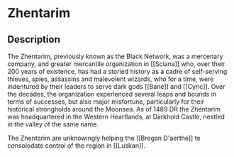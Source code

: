 # Zhentarim
## Description
The Zhentarim, previously known as the Black Network, was a mercenary company, and greater mercantile organization in [[Sciana]] who, over their 200 years of existence, has had a storied history as a cadre of self-serving thieves, spies, assassins and malevolent wizards, who for a time, were indentured by their leaders to serve dark gods [[Bane]] and [[Cyric]]. Over the decades, the organization experienced several leaps and bounds in terms of successes, but also major misfortune, particularly for their historical strongholds around the Moonsea. As of 1489 DR the Zhentarim was headquartered in the Western Heartlands, at Darkhold Castle, nestled in the valley of the same name.

The Zhentarim are unknowingly helping the [[Bregan D'aerthe]] to consolodate control of the region in [[Luskan]]. 